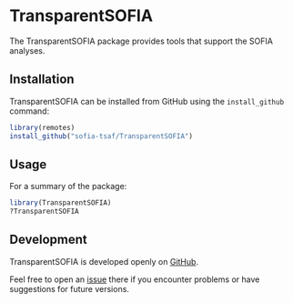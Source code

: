 TransparentSOFIA
================

The TransparentSOFIA package provides tools that support the SOFIA analyses.

Installation
------------

TransparentSOFIA can be installed from GitHub using the `install_github`
command:

```R
library(remotes)
install_github("sofia-tsaf/TransparentSOFIA")
```

Usage
-----

For a summary of the package:

```R
library(TransparentSOFIA)
?TransparentSOFIA
```

Development
-----------

TransparentSOFIA is developed openly on
[GitHub](https://github.com/sofia-tsaf/TransparentSOFIA).

Feel free to open an
[issue](https://github.com/sofia-tsaf/TransparentSOFIA/issues) there if you
encounter problems or have suggestions for future versions.
